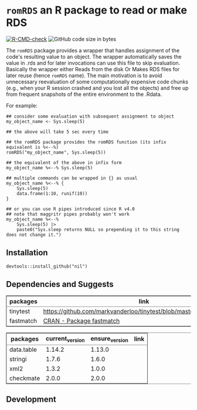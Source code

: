 
# `romRDS` an R package to read or make RDS

[![R-CMD-check](https://github.com/stasvlasov/romRDS/workflows/R-CMD-check/badge.svg)](https://github.com/stasvlasov/romRDS/actions)
![GitHub code size in bytes](https://img.shields.io/github/languages/code-size/stasvlasov/romRDS)

The `romRDS` package provides a wrapper that handles assignment of the code's resulting value to an object. The wrapper automatically saves the value in .rds and for later invocations can use this file to skip evaluation. Basically the wrapper either Reads from the disk Or Makes RDS files for later reuse (hence `romRDS` name). The main motivation is to avoid unnecessary reevaluation of some computationally expensive code chunks (e.g., when your R session crashed and you lost all the objects) and free up from frequent snapshots of the entire environment to the .Rdata.

For example:

    ## consider some evaluation with subsequent assignment to object
    my_object_name <- Sys.sleep(5)
    
    ## the above will take 5 sec every time
    
    ## the romRDS package provides the romRDS function (its infix equivalent is %<--%)
    romRDS("my_object_name", Sys.sleep(5))
    
    ## the equivalent of the above in infix form
    my_object_name %<--% Sys.sleep(5)
    
    ## multiple commands can be wrapped in {} as usual
    my_object_name %<--% {
        Sys.sleep(5)
        data.frame(1:10, runif(10))
    }
    
    ## or you can use R pipes introduced since R v4.0
    ## note that maggritr pipes probably won't work
    my_object_name %<--%
        Sys.sleep(5) |>
        paste0("Sys.sleep returns NULL so prepending it to this string does not change it.")


## Installation

    devtools::install_github("nil")


## Dependencies and Suggests

<table id="orgf032e14" border="2" cellspacing="0" cellpadding="6" rules="groups" frame="hsides">


<colgroup>
<col  class="org-left" />

<col  class="org-left" />
</colgroup>
<thead>
<tr>
<th scope="col" class="org-left">packages</th>
<th scope="col" class="org-left">link</th>
</tr>
</thead>

<tbody>
<tr>
<td class="org-left">tinytest</td>
<td class="org-left"><a href="https://github.com/markvanderloo/tinytest/blob/master/pkg/README.md">https://github.com/markvanderloo/tinytest/blob/master/pkg/README.md</a></td>
</tr>


<tr>
<td class="org-left">fastmatch</td>
<td class="org-left"><a href="https://cran.r-project.org/web/packages/fastmatch/index.html">CRAN - Package fastmatch</a></td>
</tr>
</tbody>
</table>

<table id="orgd64c06a" border="2" cellspacing="0" cellpadding="6" rules="groups" frame="hsides">


<colgroup>
<col  class="org-left" />

<col  class="org-right" />

<col  class="org-right" />

<col  class="org-left" />
</colgroup>
<thead>
<tr>
<th scope="col" class="org-left">packages</th>
<th scope="col" class="org-right">current<sub>version</sub></th>
<th scope="col" class="org-right">ensure<sub>version</sub></th>
<th scope="col" class="org-left">link</th>
</tr>
</thead>

<tbody>
<tr>
<td class="org-left">data.table</td>
<td class="org-right">1.14.2</td>
<td class="org-right">1.13.0</td>
<td class="org-left">&#xa0;</td>
</tr>


<tr>
<td class="org-left">stringi</td>
<td class="org-right">1.7.6</td>
<td class="org-right">1.6.0</td>
<td class="org-left">&#xa0;</td>
</tr>


<tr>
<td class="org-left">xml2</td>
<td class="org-right">1.3.2</td>
<td class="org-right">1.0.0</td>
<td class="org-left">&#xa0;</td>
</tr>


<tr>
<td class="org-left">checkmate</td>
<td class="org-right">2.0.0</td>
<td class="org-right">2.0.0</td>
<td class="org-left">&#xa0;</td>
</tr>
</tbody>
</table>


## Development

